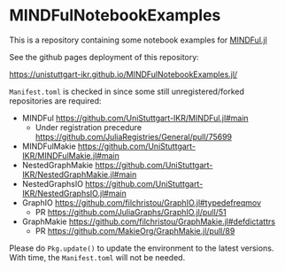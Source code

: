 # MINDFulNotebookExamples

This is a repository containing some notebook examples for [MINDFul.jl](https://github.com/UniStuttgart-IKR/MINDFul.jl)

See the github pages deployment of this repository:

https://unistuttgart-ikr.github.io/MINDFulNotebookExamples.jl/

`Manifest.toml` is checked in since some still unregistered/forked repositories are required:
- MINDFul https://github.com/UniStuttgart-IKR/MINDFul.jl#main
  - Under registration precedure https://github.com/JuliaRegistries/General/pull/75699
- MINDFulMakie https://github.com/UniStuttgart-IKR/MINDFulMakie.jl#main
- NestedGraphMakie https://github.com/UniStuttgart-IKR/NestedGraphMakie.jl#main
- NestedGraphsIO https://github.com/UniStuttgart-IKR/NestedGraphsIO.jl#main
- GraphIO https://github.com/filchristou/GraphIO.jl#typedefreqmov
  - PR https://github.com/JuliaGraphs/GraphIO.jl/pull/51
- GraphMakie https://github.com/filchristou/GraphMakie.jl#defdictattrs
  - PR https://github.com/MakieOrg/GraphMakie.jl/pull/89

Please do `Pkg.update()` to update the environment to the latest versions.
With time, the `Manifest.toml` will not be needed.
